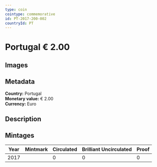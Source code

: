 ```yaml
---
type: coin
cointype: commemorative
id: PT-2017-200-002
countryId: PT
---
```


# Portugal € 2.00

## Images


## Metadata

**Country:** Portugal\
**Monetary value:** € 2.00\
**Currency:** Euro

## Description


## Mintages

| Year | Mintmark | Circulated | Brilliant Uncirculated | Proof |
| ---- | -------- | ---------- | ---------------------- | ----- |
| 2017 |  | 0| 0 | 0 |
